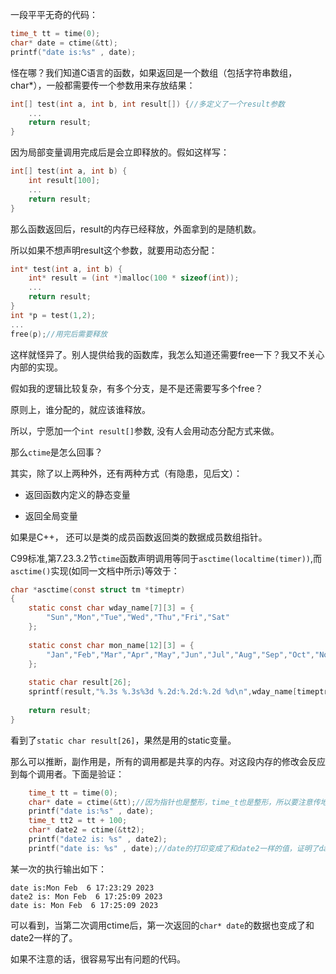 一段平平无奇的代码：

```c
time_t tt = time(0);
char* date = ctime(&tt);
printf("date is:%s" , date);
```

怪在哪？我们知道C语言的函数，如果返回是一个数组（包括字符串数组，char*），一般都需要传一个参数用来存放结果：

```c
int[] test(int a, int b, int result[]) {//多定义了一个result参数
    ...
    return result;
}
```

因为局部变量调用完成后是会立即释放的。假如这样写：

```c
int[] test(int a, int b) {
    int result[100];
    ...
    return result;
}
```

那么函数返回后，result的内存已经释放，外面拿到的是随机数。

所以如果不想声明result这个参数，就要用动态分配：

```c
int* test(int a, int b) {
    int* result = (int *)malloc(100 * sizeof(int));
    ...
    return result;
}
int *p = test(1,2);
...
free(p);//用完后需要释放
```

这样就怪异了。别人提供给我的函数库，我怎么知道还需要free一下？我又不关心内部的实现。 

假如我的逻辑比较复杂，有多个分支，是不是还需要写多个free？ 

原则上，谁分配的，就应该谁释放。  

所以，宁愿加一个`int result[]`参数, 没有人会用动态分配方式来做。

那么`ctime`是怎么回事？

其实，除了以上两种外，还有两种方式（有隐患，见后文）：

* 返回函数内定义的静态变量

* 返回全局变量

如果是C++， 还可以是类的成员函数返回类的数据成员数组指针。

C99标准,第7.23.3.2节`ctime`函数声明调用等同于`asctime(localtime(timer))`,而`asctime()`实现(如同一文档中所示)等效于：

```c
char *asctime(const struct tm *timeptr)
{
    static const char wday_name[7][3] = {
        "Sun","Mon","Tue","Wed","Thu","Fri","Sat"
    };
 
    static const char mon_name[12][3] = {
        "Jan","Feb","Mar","Apr","May","Jun","Jul","Aug","Sep","Oct","Nov","Dec"
    };
 
    static char result[26];
    sprintf(result,"%.3s %.3s%3d %.2d:%.2d:%.2d %d\n",wday_name[timeptr->tm_wday],mon_name[timeptr->tm_mon],timeptr->tm_mday,timeptr->tm_hour,timeptr->tm_min,timeptr->tm_sec,1900 + timeptr->tm_year);
 
    return result;
}
```

看到了`static char result[26]`，果然是用的static变量。

那么可以推断，副作用是，所有的调用都是共享的内存。对这段内存的修改会反应到每个调用者。下面是验证：

```c
    time_t tt = time(0);
    char* date = ctime(&tt);//因为指针也是整形，time_t也是整形，所以要注意传地址，编译器不会提示。
    printf("date is:%s" , date);
    time_t tt2 = tt + 100;
    char* date2 = ctime(&tt2);
    printf("date2 is: %s" , date2);
    printf("date is: %s" , date);//date的打印变成了和date2一样的值，证明了date和date2同是一块内存。
```

某一次的执行输出如下：

```
date is:Mon Feb  6 17:23:29 2023
date2 is: Mon Feb  6 17:25:09 2023
date is: Mon Feb  6 17:25:09 2023
```

可以看到，当第二次调用ctime后，第一次返回的`char* date`的数据也变成了和date2一样的了。

如果不注意的话，很容易写出有问题的代码。